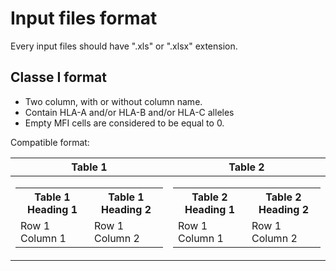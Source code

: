 # Input files format 

Every input files should have ".xls" or ".xlsx" extension. 

## Classe I format

 - Two column, with or without column name. 
 - Contain HLA-A and/or HLA-B and/or HLA-C alleles
 - Empty MFI cells are considered to be equal to 0. 
 
Compatible format: 

|Table 1|Table 2|
|--|--|
|<table> <tr><th>Table 1 Heading 1</th><th>Table 1 Heading 2</th></tr><tr><td>Row 1 Column 1</td><td>Row 1 Column 2</td></tr> </table>| <table> <tr><th>Table 2 Heading 1</th><th>Table 2 Heading 2</th></tr><tr><td>Row 1 Column 1</td><td>Row 1 Column 2</td></tr> </table>|

